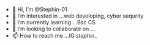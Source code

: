 - 👋 Hi, I’m @Stephin-01
- 👀 I’m interested in ...web developing, cyber sequrity
- 🌱 I’m currently learning ...Bsc CS
- 💞️ I’m looking to collaborate on ...
- 📫 How to reach me ...IG:_stephin__

<!---
Stephin-01/Stephin-01 is a ✨ special ✨ repository because its `README.md` (this file) appears on your GitHub profile.
You can click the Preview link to take a look at your changes.
--->
